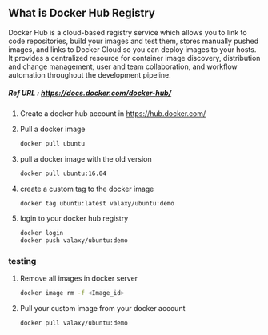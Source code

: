 ## What is Docker Hub Registry 

Docker Hub is a cloud-based registry service which allows you to link to code repositories, build your images and test them, stores manually pushed images, and links to Docker Cloud so you can deploy images to your hosts. It provides a centralized resource for container image discovery, distribution and change management, user and team collaboration, and workflow automation throughout the development pipeline.

##### Ref URL : https://docs.docker.com/docker-hub/

1. Create a docker hub account in https://hub.docker.com/

1. Pull a docker image 

   ```sh 
   docker pull ubuntu
   ```

1. pull a docker image with the old version

   ```sh
   docker pull ubuntu:16.04
   ```

1. create a custom tag to the docker image
   ```sh
   docker tag ubuntu:latest valaxy/ubuntu:demo
   ```

1. login to your docker hub registry 
   ```sh
   docker login
   docker push valaxy/ubuntu:demo
   ```

### testing 

1. Remove all images in docker server 
   ```sh 
   docker image rm -f <Image_id>
   ```

1. Pull your custom image from your docker account
   ```sh
   docker pull valaxy/ubuntu:demo
   ```

